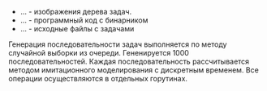 - ... - изображения дерева задач.
- ... - программный код с бинарником
- ... - исходные файлы с задачами

Генерация последовательности задач выполняется по методу случайной выборки из очереди. Гененируется 1000 последовательностей. Каждая последовательность рассчитывается методом имитационного моделирования с дискретным временем. Все операции осуществляются в отдельных горутинах.
